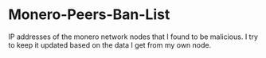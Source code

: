 # Monero-Peers-Ban-List
IP addresses of the monero network nodes that I found to be malicious. I try to keep it updated based on the data I get from my own node.
